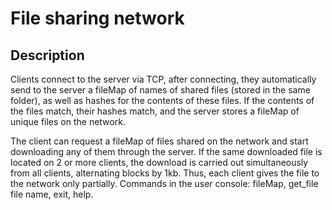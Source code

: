 # File sharing network

## Description

Clients connect to the server via TCP, after connecting,
they automatically send to the server a fileMap of names
of shared files (stored in the same folder), as well as hashes for
the contents of these files. If the contents of the files match,
their hashes match, and the server stores a fileMap of unique files on the
network.

The client can request a fileMap of files shared on the network
and start downloading any of them through the server. If
the same downloaded file is located on 2 or more clients,
the download is carried out simultaneously from all clients, alternating blocks by
1kb. Thus, each client gives the file to the network only partially.
Commands in the user console: fileMap, get_file file name, exit, help.
